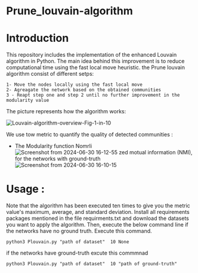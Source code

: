 # Prune_louvain-algorithm
# Introduction 
This repository includes the implementation of the enhanced Louvain algorithm in Python. The main idea behind this improvement is to reduce computational time using the fast local move heuristic.
the Prune louvain algorithm consist of different setps:
```
1- Move the nodes locally using the fast local move 
2- Agreagate the network based on the obtained communities 
3 - Reapt step one and step 2 until no further improvement in the modularity value 
```
The picture represents how the algorithm works:


![Louvain-algorithm-overview-Fig-1-in-10](https://github.com/salahinfo/Prune_louvain-algorithm/assets/39995961/4a4a5740-8ca7-4989-bfd2-e6eed13be551)

We use tow metric to quantify the quality of detected communities :
- The Modularity function
 Nomrli![Screenshot from 2024-06-30 16-12-55](https://github.com/salahinfo/Prune_louvain-algorithm/assets/39995961/07a95392-f323-4238-aa2a-3c1af0c94f6e)
zed motual information (NMI), for the networks with ground-truth
  ![Screenshot from 2024-06-30 16-10-15](https://github.com/salahinfo/Prune_louvain-algorithm/assets/39995961/0380e990-6f8b-4233-a774-74efa0a0574a)


# Usage :
 Note that the algorithm has been executed ten times to give you the metric value's maximum, average, and standard deviation. 
 Install all requirements packages mentioned in the file requirments.txt and download the datasets you want to apply the algorithm.
 Then, execute the below command line 
 if the networks have no ground truth. Execute this command.  
 ```
 python3 Plouvain.py "path of dataset"  10 None
 ```
if the networks have ground-truth excute this commmnad 
```
python3 Plouvain.py "path of dataset"  10 "path of ground-truth" 
```
